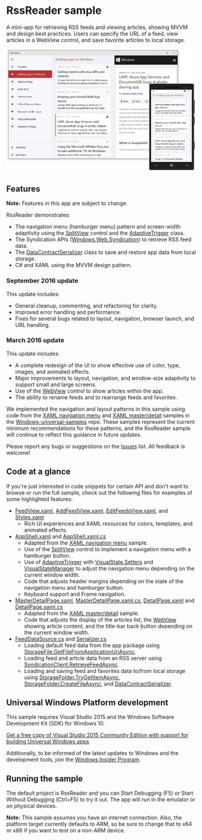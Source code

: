<!---
  category: Navigation Data ControlsLayoutAndText NetworkingAndWebServices FilesFoldersAndLibraries
-->

# RssReader sample

A mini-app for retrieving RSS feeds and viewing articles, showing MVVM and design best practices.
Users can specify the URL of a feed, view articles in a WebView control, and save favorite articles to local storage. 

![RssReader app displaying some sample feeds](RssReader.png)

## Features

**Note:** Features in this app are subject to change.

RssReader demonstrates:
	
* The navigation menu (hamburger menu) pattern and screen-width adaptivity using the 
  [SplitView](https://msdn.microsoft.com/library/windows/apps/windows.ui.xaml.controls.splitview.aspx) control and the 
  [AdaptiveTrigger](https://msdn.microsoft.com/library/windows/apps/windows.ui.xaml.adaptivetrigger.aspx) class.
* The Syndication APIs ([Windows.Web.Syndication](https://msdn.microsoft.com/library/windows/apps/windows.web.syndication.aspx)) 
  to retrieve RSS feed data. 
* The [DataContractSerializer](https://msdn.microsoft.com/library/windows/apps/system.runtime.serialization.datacontractserializer.aspx) class to save and 
restore app data from local storage.
* C# and XAML using the MVVM design pattern.

### September 2016 update

This update includes:

* General cleanup, commenting, and refactoring for clarity. 
* Improved error handling and performance.
* Fixes for several bugs related to layout, navigation, browser launch, and URL handling. 

### March 2016 update

This update includes:

* A complete redesign of the UI to show effective use of color, type, images, and animated effects.
* Major improvements to layout, navigation, and window-size adaptivity to support small and large screens. 
* Use of the [WebView](https://msdn.microsoft.com/library/windows/apps/windows.ui.xaml.controls.webview.aspx) 
  control to show articles within the app. 
* The ability to rename feeds and to rearrange feeds and favorites. 

We implemented the navigation and layout patterns in this sample using code from the 
[XAML navigation menu](https://github.com/Microsoft/Windows-universal-samples/tree/master/Samples/XamlNavigation) and
[XAML master/detail](https://github.com/Microsoft/Windows-universal-samples/tree/master/Samples/XamlMasterDetail) samples in the 
[Windows-universal-samples](https://github.com/Microsoft/Windows-universal-samples) repo. These samples represent the current
minimum recommendations for these patterns, and the RssReader sample will continue to reflect this guidance in future updates. 

Please report any bugs or suggestions on the [Issues](https://github.com/Microsoft/Windows-appsample-rssreader/issues) list. 
All feedback is welcome!

## Code at a glance

If you're just interested in code snippets for certain API and don't want to browse or run the full sample, 
check out the following files for examples of some highlighted features:

* [FeedView.xaml](RssReader/Views/FeedView.xaml#L25), [AddFeedView.xaml](RssReader/Views/AddFeedView.xaml#L25), 
  [EditFeedsView.xaml](RssReader/Views/EditFeedsView.xaml#L25), and [Styles.xaml](RssReader/Styles/Styles.xaml#L25)
    - Rich UI experiences and XAML resources for colors, templates, and animated effects. 
* [AppShell.xaml](RssReader/AppShell.xaml#L25) and [AppShell.xaml.cs](RssReader/AppShell.xaml.cs#L25)
    - Adapted from the [XAML navigation menu](https://github.com/Microsoft/Windows-universal-samples/tree/master/Samples/XamlNavigation) sample.
    - Use of the [SplitView](https://msdn.microsoft.com/library/windows/apps/windows.ui.xaml.controls.splitview.aspx) control 
      to implement a navigation menu with a hamburger button. 
    - Use of [AdaptiveTrigger](https://msdn.microsoft.com/library/windows/apps/windows.ui.xaml.adaptivetrigger.aspx) with
      [VisualState.Setters](https://msdn.microsoft.com/library/windows/apps/windows.ui.xaml.visualstate.setters.aspx) and 
      [VisualStateManager](https://msdn.microsoft.com/library/windows/apps/windows.ui.xaml.visualstatemanager.aspx) 
      to adjust the navigation menu depending on the current window width. 
    - Code that adjusts header margins depending on the state of the navigation menu and hamburger button. 
    - Keyboard support and Frame navigation.
* [MasterDetailPage.xaml](RssReader/Views/MasterDetailPage.xaml#L25), [MasterDetailPage.xaml.cs](RssReader/Views/MasterDetailPage.xaml.cs#L25),
  [DetailPage.xaml](RssReader/Views/DetailPage.xaml#L25) and [DetailPage.xaml.cs](RssReader/Views/DetailPage.xaml.cs#L25)
    - Adapted from the [XAML master/detail](https://github.com/Microsoft/Windows-universal-samples/tree/master/Samples/XamlMasterDetail) sample.
    - Code that adjusts the display of the articles list, the 
      [WebView](https://msdn.microsoft.com/library/windows/apps/windows.ui.xaml.controls.webview.aspx) showing article content, and 
      the title-bar back button depending on the current window width. 
* [FeedDataSource.cs](RssReader/ViewModels/FeedDataSource.cs#L25) and [Serializer.cs](RssReader/Common/Serializer.cs#L25)
    - Loading default feed data from the app package using [StorageFile.GetFileFromApplicationUriAsync](https://msdn.microsoft.com/library/windows/apps/windows.storage.storagefile.getfilefromapplicationuriasync.aspx).
    - Loading feed and article data from an RSS server using [SyndicationClient.RetrieveFeedAsync](https://msdn.microsoft.com/library/windows/apps/windows.web.syndication.syndicationclient.retrievefeedasync.aspx). 
    - Loading and saving feed and favorites data to/from local storage using [StorageFolder.TryGetItemAsync](https://msdn.microsoft.com/library/windows/apps/windows.storage.storagefolder.trygetitemasync.aspx),
      [StorageFolder.CreateFileAsync](https://msdn.microsoft.com/library/windows/apps/br227250.aspx), 
      and [DataContractSerializer](https://msdn.microsoft.com/library/windows/apps/system.runtime.serialization.datacontractserializer.aspx).

## Universal Windows Platform development

This sample requires Visual Studio 2015 and the Windows Software Development Kit (SDK) for Windows 10. 

[Get a free copy of Visual Studio 2015 Community Edition with support for building Universal Windows apps](http://go.microsoft.com/fwlink/?LinkID=280676)

Additionally, to be informed of the latest updates to Windows and the development tools, join the 
[Windows Insider Program](https://insider.windows.com/ "Become a Windows Insider").

## Running the sample

The default project is RssReader and you can Start Debugging (F5) or Start Without Debugging (Ctrl+F5) to try it out. 
The app will run in the emulator or on physical devices. 

**Note:** This sample assumes you have an internet connection. Also, the platform target currently defaults to ARM, 
so be sure to change that to x64 or x86 if you want to test on a non-ARM device. 

